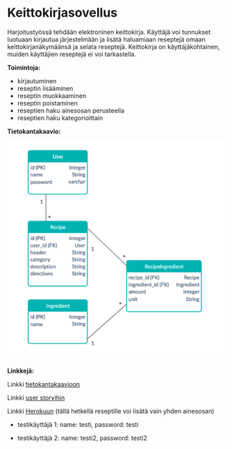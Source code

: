 # Keittokirjasovellus

Harjoitustyössä tehdään elektroninen keittokirja. Käyttäjä voi tunnukset luotuaan kirjautua järjestelmään ja lisätä haluamiaan reseptejä omaan keittokirjanäkymäänsä ja selata reseptejä. Keittokirja on käyttäjäkohtainen, muiden käyttäjien reseptejä ei voi tarkastella. 

**Toimintoja:**

* kirjautuminen
* reseptin lisääminen
* reseptin muokkaaminen
* reseptin poistaminen
* reseptien haku ainesosan perusteella
* reseptien haku kategorioittain


**Tietokantakaavio:**

![tietokantakaavio](/documentation/tkkaavio.png)


**Linkkejä:**

Linkki [tietokantakaavioon](https://app.creately.com/diagram/bSgqFueVxxf/view) 

Linkki [user storyihin](https://github.com/iidxTe/keittokirja/blob/master/documentation/USERSTORIES.md)

Linkki [Herokuun](https://keittokirja-tsoha.herokuapp.com/) (tällä hetkellä reseptille voi lisätä vain yhden ainesosan)
* testikäyttäjä 1: 
name: testi, password: testi

* testikäyttäjä 2: 
name: testi2, password: testi2
